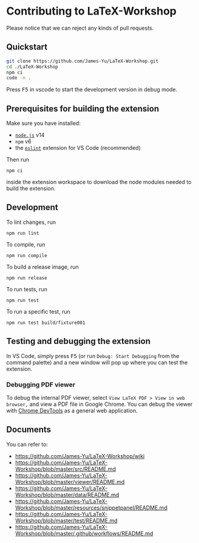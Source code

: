 # Contributing to LaTeX-Workshop

Please notice that we can reject any kinds of pull requests.

## Quickstart

```bash
git clone https://github.com/James-Yu/LaTeX-Workshop.git
cd ./LaTeX-Workshop
npm ci
code -n .
```

Press <kbd>F5</kbd> in vscode to start the development version in debug mode.

## Prerequisites for building the extension

Make sure you have installed:

- [`node.js`](https://nodejs.org/) v14
- `npm` v6
- the [`eslint`](https://marketplace.visualstudio.com/items?itemName=dbaeumer.vscode-eslint) extension for VS Code (recommended)

Then run

    npm ci

inside the extension workspace to download the node modules needed to build the extension.

## Development

To lint changes, run

    npm run lint

To compile, run

    npm run compile

To build a release image, run

    npm run release

To run tests, run

    npm run test

To run a specific test, run

    npm run test build/fixture001

## Testing and debugging the extension

In VS Code, simply press <kbd>F5</kbd> (or run `Debug: Start Debugging` from the command palette) and a new window will pop up where you can test the extension.

### Debugging PDF viewer

To debug the internal PDF viewer, select `View LaTeX PDF > View in web browser,` and view a PDF file in Google Chrome. You can debug the viewer with [Chrome DevTools](https://developers.google.com/web/tools/chrome-devtools/) as a general web application.

## Documents

You can refer to:

- https://github.com/James-Yu/LaTeX-Workshop/wiki
- https://github.com/James-Yu/LaTeX-Workshop/blob/master/src/README.md
- https://github.com/James-Yu/LaTeX-Workshop/blob/master/viewer/README.md
- https://github.com/James-Yu/LaTeX-Workshop/blob/master/data/README.md
- https://github.com/James-Yu/LaTeX-Workshop/blob/master/resources/snippetpanel/README.md
- https://github.com/James-Yu/LaTeX-Workshop/blob/master/test/README.md
- https://github.com/James-Yu/LaTeX-Workshop/blob/master/.github/workflows/README.md
